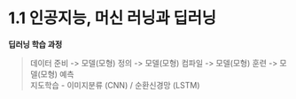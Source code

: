 # 1.1 인공지능, 머신 러닝과 딥러닝

**딥러닝 학습 과정**
> 데이터 준비 -> 모델(모형) 정의 -> 모델(모형) 컴파일 -> 모델(모형) 훈련 -> 모델(모형) 예측  
> 지도학습 - 이미지분류 (CNN) / 순환신경망 (LSTM)
